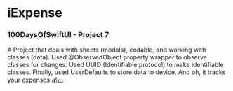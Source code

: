 # iExpense

### 100DaysOfSwiftUI - Project 7

A Project that deals with sheets (modals), codable, and working with classes (data). Used @ObservedObject property wrapper to observe classes for changes. Used UUID (Identifiable protocol) to make identifiable classes. Finally, used UserDefaults to store data to device. And oh, it tracks your expenses 💰💵